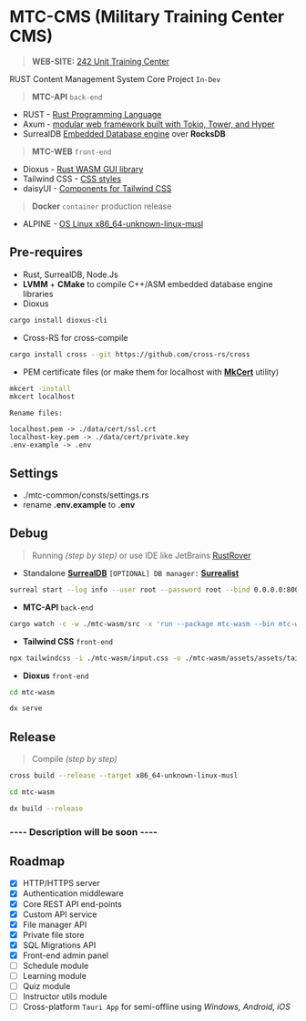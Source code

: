 # MTC-CMS (Military Training Center CMS) 
>**WEB-SITE:** [242 Unit Training Center](https://242.org.ua)

RUST Content Management System Core Project `In-Dev`

> **MTC-API** `back-end`
- RUST - [Rust Programming Language](https://www.rust-lang.org/)
- Axum - [modular web framework built with Tokio, Tower, and Hyper](https://github.com/tokio-rs/axum)
- SurrealDB [Embedded Database engine](https://surrealdb.com/) over **RocksDB**
> **MTC-WEB** `front-end`
- Dioxus - [Rust WASM GUI library](https://dioxuslabs.com/)
- Tailwind CSS - [CSS styles](https://tailwindcss.com/)
- daisyUI - [Components for Tailwind CSS](https://daisyui.com/)

> **Docker** `container` production release
- ALPINE - [OS Linux x86_64-unknown-linux-musl](https://www.alpinelinux.org/)

## Pre-requires
- Rust, SurrealDB, Node.Js
- **LVMM** + **CMake** to compile C++/ASM embedded database engine libraries
- Dioxus
```bash
cargo install dioxus-cli
```
- Cross-RS for cross-compile
```bash
cargo install cross --git https://github.com/cross-rs/cross
```
- PEM certificate files (or make them for localhost with [**MkCert**](https://github.com/Subash/mkcert) utility)
```bash
mkcert -install
mkcert localhost
```
```
Rename files:
 
localhost.pem -> ./data/cert/ssl.crt
localhost-key.pem -> ./data/cert/private.key
.env-example -> .env
```

## Settings
- ./mtc-common/consts/settings.rs
- rename **.env.example** to **.env**

## Debug
> Running *(step by step)* or use IDE like JetBrains [RustRover](https://www.jetbrains.com/rust/)
- Standalone [**SurrealDB**](https://surrealdb.com) `[OPTIONAL] DB manager:` [**Surrealist**](https://surrealdb.com/surrealist)
```bash 
surreal start --log info --user root --password root --bind 0.0.0.0:8000 rocksdb://./data/db
```
- **MTC-API** `back-end`
```bash
cargo watch -c -w ./mtc-wasm/src -x 'run --package mtc-wasm --bin mtc-wasm'
```
- **Tailwind CSS** `front-end`
```bash
npx tailwindcss -i ./mtc-wasm/input.css -o ./mtc-wasm/assets/assets/tailwind.css --watch --minify
```
- **Dioxus** `front-end`
```bash
cd mtc-wasm
```
```bash
dx serve
```

## Release
> Compile *(step by step)*
```bash 
cross build --release --target x86_64-unknown-linux-musl
```
```bash
cd mtc-wasm
```
```bash
dx build --release
```

### ---- Description will be soon ----

## Roadmap
- [x] HTTP/HTTPS server
- [x] Authentication middleware
- [x] Core REST API end-points
- [x] Custom API service
- [x] File manager API
- [x] Private file store
- [x] SQL Migrations API 
- [x] Front-end admin panel
- [ ] Schedule module
- [ ] Learning module
- [ ] Quiz module
- [ ] Instructor utils module
- [ ] Cross-platform `Tauri App` for semi-offline using *Windows, Android, iOS*